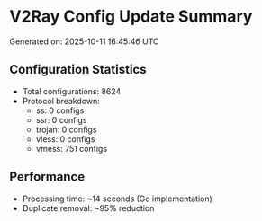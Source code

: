 # V2Ray Config Update Summary
Generated on: 2025-10-11 16:45:46 UTC

## Configuration Statistics
- Total configurations: 8624
- Protocol breakdown:
  - ss: 0 configs
  - ssr: 0 configs
  - trojan: 0 configs
  - vless: 0 configs
  - vmess: 751 configs

## Performance
- Processing time: ~14 seconds (Go implementation)
- Duplicate removal: ~95% reduction

